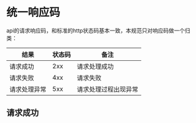 # 统一响应码 

api的请求响应码，和标准的http状态码基本一致，本规范只对响应码做一个归类：

|结果|状态码|备注|
|----|----|----|
|请求成功|2xx|请求处理成功|
|请求失败|4xx|请求失败|
|请求处理异常|5xx|请求处理过程出现异常|

## 请求成功

